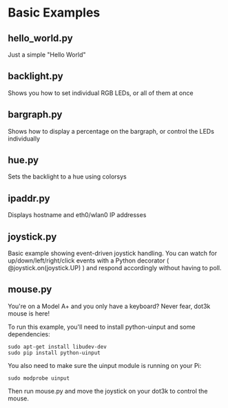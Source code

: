Basic Examples
==============

hello_world.py
--------------

Just a simple "Hello World"


backlight.py
------------

Shows you how to set individual RGB LEDs, or all of them at once


bargraph.py
-----------

Shows how to display a percentage on the bargraph, or control the LEDs individually


hue.py
-----------

Sets the backlight to a hue using colorsys


ipaddr.py
-----------

Displays hostname and eth0/wlan0 IP addresses


joystick.py
-----------

Basic example showing event-driven joystick handling. You can watch for up/down/left/right/click events with a Python decorator ( @joystick.on(joystick.UP) ) and respond accordingly without having to poll.


mouse.py
--------

You're on a Model A+ and you only have a keyboard? Never fear, dot3k mouse is here!

To run this example, you'll need to install python-uinput and some dependencies:

    sudo apt-get install libudev-dev
    sudo pip install python-uinput

You also need to make sure the uinput module is running on your Pi:

    sudo modprobe uinput

Then run mouse.py and move the joystick on your dot3k to control the mouse.
